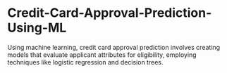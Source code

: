 # Credit-Card-Approval-Prediction-Using-ML
 Using machine learning, credit card approval prediction involves creating models that evaluate applicant attributes for eligibility, employing techniques like logistic regression and decision trees.
